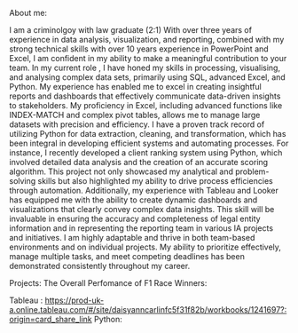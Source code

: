 About me:

I am a criminolgoy with law graduate (2:1) With over three years of experience in data analysis, visualization, and reporting, combined with my strong technical skills with over 10 years experience in PowerPoint and Excel, I am confident in my ability to make a meaningful contribution to your team. 
In my current role , I have honed my skills in processing, visualising, and analysing complex data sets, primarily using SQL, advanced Excel, and Python. My experience has enabled me to excel in creating insightful reports and dashboards that effectively communicate data-driven insights to stakeholders. My proficiency in Excel, including advanced functions like INDEX-MATCH and complex pivot tables, allows me to manage large datasets with precision and efficiency.
I have a proven track record of utilizing Python for data extraction, cleaning, and transformation, which has been integral in developing efficient systems and automating processes. For instance, I recently developed a client ranking system using Python, which involved detailed data analysis and the creation of an accurate scoring algorithm. This project not only showcased my analytical and problem-solving skills but also highlighted my ability to drive process efficiencies through automation.
Additionally, my experience with Tableau and Looker has equipped me with the ability to create dynamic dashboards and visualizations that clearly convey complex data insights. This skill will be invaluable in ensuring the accuracy and completeness of legal entity information and in representing the reporting team in various IA projects and initiatives.
I am highly adaptable and thrive in both team-based environments and on individual projects. My ability to prioritize effectively, manage multiple tasks, and meet competing deadlines has been demonstrated consistently throughout my career. 

Projects:
The Overall Perfomance of F1 Race Winners:

Tableau : https://prod-uk-a.online.tableau.com/#/site/daisyanncarlinfc5f31f82b/workbooks/1241697?:origin=card_share_link
Python:
